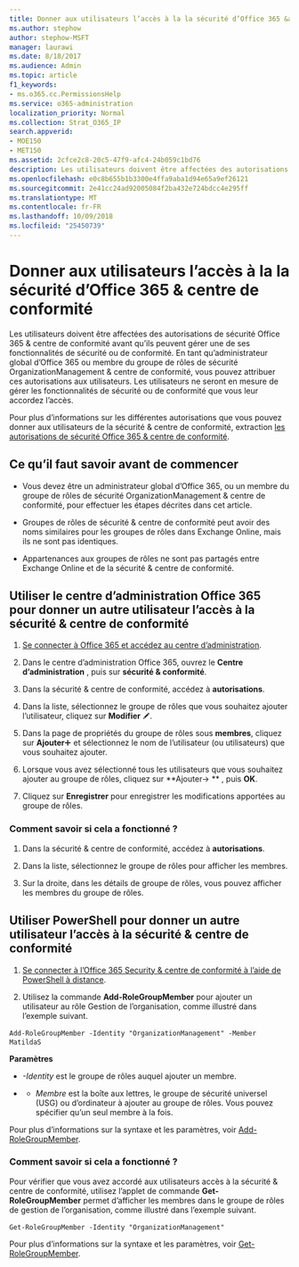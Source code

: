 ```yaml
---
title: Donner aux utilisateurs l’accès à la la sécurité d’Office 365 &amp; centre de conformité
ms.author: stephow
author: stephow-MSFT
manager: laurawi
ms.date: 8/18/2017
ms.audience: Admin
ms.topic: article
f1_keywords:
- ms.o365.cc.PermissionsHelp
ms.service: o365-administration
localization_priority: Normal
ms.collection: Strat_O365_IP
search.appverid:
- MOE150
- MET150
ms.assetid: 2cfce2c8-20c5-47f9-afc4-24b059c1bd76
description: Les utilisateurs doivent être affectées des autorisations de sécurité Office 365 &amp; centre de conformité avant qu’ils peuvent gérer une de ses fonctionnalités de sécurité ou de conformité.
ms.openlocfilehash: e0c8b655b1b3300e4ffa9aba1d94e65a9ef26121
ms.sourcegitcommit: 2e41cc24ad92005084f2ba432e724bdcc4e295ff
ms.translationtype: MT
ms.contentlocale: fr-FR
ms.lasthandoff: 10/09/2018
ms.locfileid: "25450739"
---
```

# <a name="give-users-access-to-the-office-365-security-amp-compliance-center"></a>Donner aux utilisateurs l’accès à la la sécurité d’Office 365 &amp; centre de conformité

Les utilisateurs doivent être affectées des autorisations de sécurité Office 365 &amp; centre de conformité avant qu’ils peuvent gérer une de ses fonctionnalités de sécurité ou de conformité. En tant qu’administrateur global d’Office 365 ou membre du groupe de rôles de sécurité OrganizationManagement &amp; centre de conformité, vous pouvez attribuer ces autorisations aux utilisateurs. Les utilisateurs ne seront en mesure de gérer les fonctionnalités de sécurité ou de conformité que vous leur accordez l’accès. 
  
Pour plus d’informations sur les différentes autorisations que vous pouvez donner aux utilisateurs de la sécurité &amp; centre de conformité, extraction [les autorisations de sécurité Office 365 &amp; centre de conformité](permissions-in-the-security-and-compliance-center.md).
  
## <a name="what-do-you-need-to-know-before-you-begin"></a>Ce qu’il faut savoir avant de commencer

- Vous devez être un administrateur global d’Office 365, ou un membre du groupe de rôles de sécurité OrganizationManagement &amp; centre de conformité, pour effectuer les étapes décrites dans cet article.
    
- Groupes de rôles de sécurité &amp; centre de conformité peut avoir des noms similaires pour les groupes de rôles dans Exchange Online, mais ils ne sont pas identiques. 
    
- Appartenances aux groupes de rôles ne sont pas partagés entre Exchange Online et de la sécurité &amp; centre de conformité.
    
## <a name="use-the-office-365-admin-center-to-give-another-user-access-to-the-security-amp-compliance-center"></a>Utiliser le centre d’administration Office 365 pour donner un autre utilisateur l’accès à la sécurité &amp; centre de conformité

1. [Se connecter à Office 365 et accédez au centre d’administration](https://go.microsoft.com/fwlink/p/?LinkId=525275).
    
2. Dans le centre d’administration Office 365, ouvrez le **Centre d’administration** , puis sur **sécurité &amp; conformité**. 
    
3. Dans la sécurité &amp; centre de conformité, accédez à **autorisations**.
    
4. Dans la liste, sélectionnez le groupe de rôles que vous souhaitez ajouter l’utilisateur, cliquez sur **Modifier** ![icône Modifier](media/O365_MDM_CreatePolicy_EditIcon.gif).
    
5. Dans la page de propriétés du groupe de rôles sous **membres**, cliquez sur **Ajouter**![ajouter une icône](media/ITPro-EAC-AddIcon.gif) et sélectionnez le nom de l’utilisateur (ou utilisateurs) que vous souhaitez ajouter. 
    
6. Lorsque vous avez sélectionné tous les utilisateurs que vous souhaitez ajouter au groupe de rôles, cliquez sur **Ajouter-\> ** , puis **OK**.
    
7. Cliquez sur **Enregistrer** pour enregistrer les modifications apportées au groupe de rôles. 
    
### <a name="how-do-you-know-this-worked"></a>Comment savoir si cela a fonctionné ?

1. Dans la sécurité &amp; centre de conformité, accédez à **autorisations**.
    
2. Dans la liste, sélectionnez le groupe de rôles pour afficher les membres.
    
3. Sur la droite, dans les détails de groupe de rôles, vous pouvez afficher les membres du groupe de rôles.
    
## <a name="use-powershell-to-give-another-user-access-to-the-security-amp-compliance-center"></a>Utiliser PowerShell pour donner un autre utilisateur l’accès à la sécurité &amp; centre de conformité

1. [Se connecter à l’Office 365 Security &amp; centre de conformité à l’aide de PowerShell à distance](https://go.microsoft.com/fwlink/p/?LinkID=627084).
    
2. Utilisez la commande **Add-RoleGroupMember** pour ajouter un utilisateur au rôle Gestion de l’organisation, comme illustré dans l’exemple suivant. 
    
  ```
  Add-RoleGroupMember -Identity "OrganizationManagement" -Member MatildaS
  
  ```

 **Paramètres**
  
-  _-Identity_ est le groupe de rôles auquel ajouter un membre. 
    
- - _Membre_ est la boîte aux lettres, le groupe de sécurité universel (USG) ou d’ordinateur à ajouter au groupe de rôles. Vous pouvez spécifier qu’un seul membre à la fois. 
    
Pour plus d’informations sur la syntaxe et les paramètres, voir [Add-RoleGroupMember](https://go.microsoft.com/fwlink/p/?LinkId=510859).
  
### <a name="how-do-you-know-this-worked"></a>Comment savoir si cela a fonctionné ?

Pour vérifier que vous avez accordé aux utilisateurs accès à la sécurité &amp; centre de conformité, utilisez l’applet de commande **Get-RoleGroupMember** permet d’afficher les membres dans le groupe de rôles de gestion de l’organisation, comme illustré dans l’exemple suivant. 
  
```
Get-RoleGroupMember -Identity "OrganizationManagement"

```

Pour plus d’informations sur la syntaxe et les paramètres, voir [Get-RoleGroupMember](https://go.microsoft.com/fwlink/p/?LinkId=510860).
  

